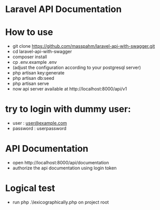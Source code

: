 # Laravel API Documentation

# How to use
- git clone https://github.com/masspahm/laravel-api-with-swagger.git
- cd laravel-api-with-swagger
- composer install
- cp .env.example .env
- (adjust the configuration according to your postgresql server)
- php artisan key:generate
- php artisan db:seed
- php artisan serve
- now api server available at http://localhost:8000/api/v1
# try to login with dummy user:
- user : user@example.com
- password : userpassword
# API Documentation
- open http://localhost:8000/api/documentation
- authorize the api documentation using login token

# Logical test
- run php .\lexicographically.php on project root
